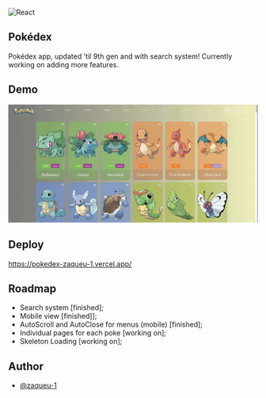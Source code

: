 
![React](https://camo.githubusercontent.com/ab4c3c731a174a63df861f7b118d6c8a6c52040a021a552628db877bd518fe84/68747470733a2f2f696d672e736869656c64732e696f2f62616467652f72656163742d2532333230323332612e7376673f7374796c653d666f722d7468652d6261646765266c6f676f3d7265616374266c6f676f436f6c6f723d253233363144414642)

## Pokédex
Pokédex app, updated 'til 9th gen and with search system! Currently working on adding more features.

## Demo
![demo](https://github.com/zaqueu-1/pokedex/blob/main/chrome-capture-2023-0-17.gif)

## Deploy
https://pokedex-zaqueu-1.vercel.app/

## Roadmap
- Search system [finished];
- Mobile view [finished]];
- AutoScroll and AutoClose for menus (mobile) [finished];
- Individual pages for each poke [working on];
- Skeleton Loading [working on];

## Author
- [@zaqueu-1](https://www.github.com/zaqueu-1)

